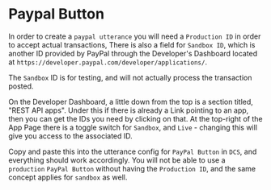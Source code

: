 # Paypal Button

In order to create a `paypal utterance` you will need a `Production ID` in order to accept actual transactions, There is also a field for `Sandbox ID`, which is another ID provided by PayPal through the Developer's Dashboard located at `https://developer.paypal.com/developer/applications/`.

The `Sandbox` ID is for testing, and will not actually process the transaction posted.

On the Developer Dashboard, a little down from the top is a section titled, "REST API apps". Under this if there is already a Link pointing to an app, then you can get the IDs you need by clicking on that. At the top-right of the App Page there is a toggle switch for `Sandbox`, and `Live` - changing this will give you access to the associated ID.

Copy and paste this into the utterance config for `PayPal Button` in `DCS`, and everything should work accordingly. You will not be able to use a `production` `PayPal Button` without having the `Production ID`, and the same concept applies for `sandbox` as well.
